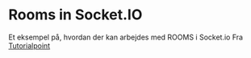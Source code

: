 # Rooms in Socket.IO
Et eksempel på, hvordan der kan arbejdes med ROOMS i Socket.io
Fra [Tutorialpoint](https://www.tutorialspoint.com/socket.io/socket.io_rooms.htm)
